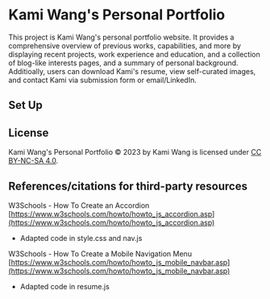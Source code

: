 # Kami Wang's Personal Portfolio
This project is Kami Wang's personal portfolio website. It provides a comprehensive overview of previous works, capabilities, and more by displaying recent projects, work experience and education, and a collection of blog-like interests pages, and a summary of personal background. Additioally, users can download Kami's resume, view self-curated images, and contact Kami via submission form or email/LinkedIn.

## Set Up


## License
Kami Wang's Personal Portfolio © 2023 by Kami Wang is licensed under [CC BY-NC-SA 4.0](https://creativecommons.org/licenses/by-nc-sa/4.0/).

## References/citations for third-party resources
W3Schools - How To Create an Accordion [https://www.w3schools.com/howto/howto_js_accordion.asp](https://www.w3schools.com/howto/howto_js_accordion.asp)
  - Adapted code in style.css and nav.js

W3Schools - How To Create a Mobile Navigation Menu [https://www.w3schools.com/howto/howto_js_mobile_navbar.asp](https://www.w3schools.com/howto/howto_js_mobile_navbar.asp)
  - Adapted code in resume.js
